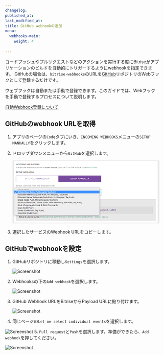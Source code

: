 ```yaml
---
changelog:
published_at:
last_modified_at:
title: GitHub webhookの追加
menu:
  webhooks-main:
    weight: 4

---
```

コードプッシュやプルリクエストなどのアクションを実行する度にBitriseがアプリケーションのビルドを自動的にトリガーするようにwebhookを指定できます。 GitHubの場合は、`bitrise-webhooks`のURLを[GitHub](https://www.github.com)リポジトリのWebフックとして登録するだけです。

ウェブフックは自動または手動で登録できます。このガイドでは、Webフックを手動で登録するプロセスについて説明します。

[自動Webhook登録について](/webhooks/index#setting-up-incoming-webhooks-automatically/)

## GitHubのwebhook URLを取得

1. アプリのページの`Code`タブにいき、`INCOMING WEBHOOKS`メニューの`SETUP MANUALLY`をクリックします。
2. ドロップダウンメニューから`GitHub`を選択します。

   ![Screenshot](/img/github-webhook-1.png)
3. 選択したサービスのWebhook URLをコピーします。

## GitHubでwebhookを設定

1. GitHubリポジトリに移動し`Settings`を選択します。

   ![Screenshot](/img/webhooks/github-webhook-2.png)
2. Webhooksの下の`Add webhook`を選択します。

   ![Screenshot](/img/webhooks/github-webhook-3.png)
3. GitHub Webhook URLをBitriseからPayload URLに貼り付けます。

   ![Screenshot](/img/webhooks/github-webhook-4.png)
4. 同じページの`Let me select individual events`を選択します。

![Screenshot](/img/webhooks/github-webhook-5.png) 5. `Pull request`と`Push`を選択します。準備ができたら、`Add webhook`を押してください。

![Screenshot](/img/webhooks/github-webhook-6.png)